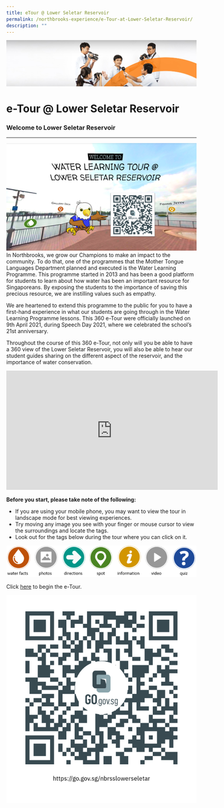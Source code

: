```yaml
---
title: eTour @ Lower Seletar Reservoir
permalink: /northbrooks-experience/e-Tour-at-Lower-Seletar-Reservoir/
description: ""
---
```

![](/images/cca.jpg)

e-Tour @ Lower Seletar Reservoir
================================

### Welcome to Lower Seletar Reservoir
----------------------------------

![](/images/Water%20Learning%20Tour.png)
In Northbrooks, we grow our Champions to make an impact to the community. To do that, one of the programmes that the Mother Tongue Languages Department planned and executed is the Water Learning Programme. This programme started in 2013 and has been a good platform for students to learn about how water has been an important resource for Singaporeans. By exposing the students to the importance of saving this precious resource, we are instilling values such as empathy.

  

We are heartened to extend this programme to the public for you to have a first-hand experience in what our students are going through in the Water Learning Programme lessons. This 360 e-Tour were officially launched on 9th April 2021, during Speech Day 2021, where we celebrated the school’s 21st anniversary.

  

Throughout the course of this 360 e-Tour, not only will you be able to have a 360 view of the Lower Seletar Reservoir, you will also be able to hear our student guides sharing on the different aspect of the reservoir, and the importance of water conservation.

<iframe width="560" height="315" src="https://www.youtube.com/embed/jp_EzSo92_U" title="YouTube video player" frameborder="0" allow="accelerometer; autoplay; clipboard-write; encrypted-media; gyroscope; picture-in-picture" allowfullscreen></iframe>


**Before you start, please take note of the following:**

*   If you are using your mobile phone, you may want to view the tour in landscape mode for best viewing experiences.
*   Try moving any image you see with your finger or mouse cursor to view the surroundings and locate the tags.
*   Look out for the tags below during the tour where you can click on it.

![](/images/Water%20Learning%20Tour%20tags.png)

Click [here](https://kuula.co/share/collection/7YFMS?fs=1&vr=1&zoom=1&sd=1&initload=0&autorotate=-0.16&thumbs=-1&margin=7&alpha=0.60&info=0&logo=1&logosize=69) to begin the e-Tour.

![](/images/Water%20Learning%20Tour%20QR.png)